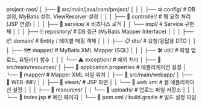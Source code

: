 project-root/
│
├── 📂 src/main/java/com/project/
│   │
│   ├── ⚙️ config/                     # DB 설정, MyBatis 설정, ViewResolver 설정
│   │
│   ├── 🎯 controller/                 # 웹 요청 처리 (JSP 연결)
│   │
│   ├── 💼 service/                    # 비즈니스 로직
│   │   └── impl/                     # Service 구현체
│   │
│   ├── 🗄️ repository/                 # DB 접근 (MyBatis Mapper Interface)
│   │
│   ├── 📦 domain/                     # Entity / 테이블 매핑 객체
│   │
│   ├── 📋 dto/                        # 요청/응답용 DTO
│   │
│   ├── 🗺️ mapper/                     # MyBatis XML Mapper (SQL)
│   │
│   ├── 🛠️ util/                       # 파일 업로드, 유틸리티 함수
│   │
│   └── ⚠️ exception/                  # 예외 처리
│
├── 📂 src/main/resources/
│   ├── 📄 application.properties     # 애플리케이션 설정
│   └── 📂 mapper/                     # Mapper XML 파일 위치
│
├── 📂 src/main/webapp/
│   ├── 📂 WEB-INF/
│   │   ├── 📂 views/                  # JSP 화면
│   │   └── 📄 web.xml                 # 웹 애플리케이션 설정
│   │
│   ├── 📂 resources/
│   │   └── 📂 uploads/                # 업로드 파일 저장소
│   │
│   └── 📄 index.jsp                   # 메인 페이지
│
└── 📄 pom.xml / build.gradle          # 빌드 설정 파일
